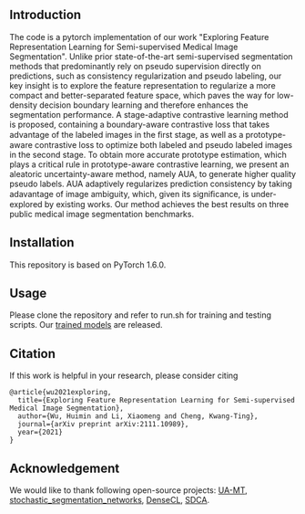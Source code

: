 ## Introduction 
The code is a pytorch implementation of our work "Exploring Feature Representation Learning for Semi-supervised Medical Image Segmentation". 
Unlike prior state-of-the-art semi-supervised segmentation methods that predominantly rely on pseudo supervision directly 
on predictions, such as consistency regularization and pseudo labeling, our key insight is to explore the feature representation to regularize a more compact and better-separated feature space, 
which paves the way for low-density decision boundary learning and therefore enhances the segmentation performance.
A stage-adaptive contrastive learning method is proposed, containing a 
boundary-aware contrastive loss that takes advantage of the 
labeled images in the ﬁrst stage, as well as a prototype-aware 
contrastive loss to optimize both labeled and pseudo labeled 
images in the second stage. To obtain more accurate prototype estimation, which plays a critical rule in prototype-aware 
contrastive learning, we present an aleatoric uncertainty-aware 
method, namely AUA, to generate higher quality pseudo labels. 
AUA adaptively regularizes prediction consistency by taking 
adavantage of image ambiguity, which, given its signiﬁcance, is 
under-explored by existing works. Our method achieves the best 
results on three public medical image segmentation benchmarks.

## Installation
This repository is based on PyTorch 1.6.0.

## Usage
Please clone the repository and refer to run.sh for training and testing scripts.
Our [trained models](https://github.com/Huiimin5/AUA/tree/main/model) are released.
## Citation
If this work is helpful in your research, please consider citing
```
@article{wu2021exploring,
  title={Exploring Feature Representation Learning for Semi-supervised Medical Image Segmentation},
  author={Wu, Huimin and Li, Xiaomeng and Cheng, Kwang-Ting},
  journal={arXiv preprint arXiv:2111.10989},
  year={2021}
}
```

## Acknowledgement
We would like to thank following open-source projects:
[UA-MT](https://github.com/yulequan/UA-MT),
[stochastic\_segmentation\_networks](stochastic_segmentation_networks),
[DenseCL](https://github.com/WXinlong/DenseCL),
[SDCA](https://github.com/BIT-DA/SDCA).
